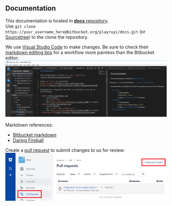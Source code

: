## Documentation

This documentation is hosted in [__docs__ repository](https://bitbucket.org/playruyi/docs).  
Use `git clone https://your_username_here@bitbucket.org/playruyi/docs.git` (or [Sourcetree](https://www.sourcetreeapp.com/)) to the clone the repository.

We use [Visual Studio Code](https://code.visualstudio.com/) to make changes.  Be sure to check their [markdown editing tips](https://code.visualstudio.com/Docs/languages/markdown) for a workflow more painless than the Bitbucket editor:  
![](/docs/img/docs_vs_code_preview.png)

Markdown references:
- [Bitbucket markdown](https://bitbucket.org/tutorials/markdowndemo/overview)
- [Daring Fireball](https://daringfireball.net/projects/markdown/syntax)

Create a [pull request](https://bitbucket.org/playruyi/docs/pull-requests/) to submit changes to us for review:  
![](/docs/img/pull_requests.png)